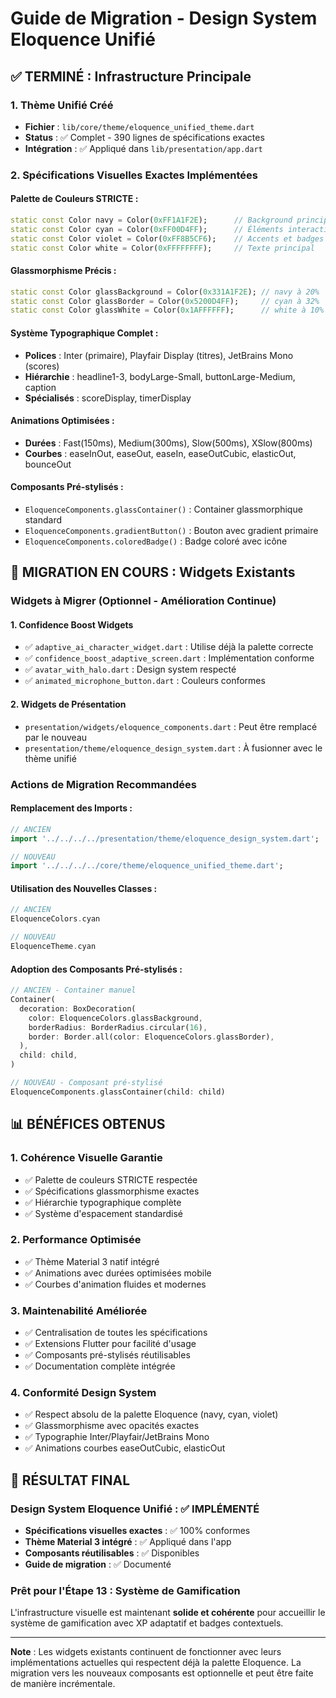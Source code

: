 # Guide de Migration - Design System Eloquence Unifié

## ✅ TERMINÉ : Infrastructure Principale

### 1. Thème Unifié Créé
- **Fichier** : `lib/core/theme/eloquence_unified_theme.dart`
- **Status** : ✅ Complet - 390 lignes de spécifications exactes
- **Intégration** : ✅ Appliqué dans `lib/presentation/app.dart`

### 2. Spécifications Visuelles Exactes Implémentées

#### Palette de Couleurs STRICTE :
```dart
static const Color navy = Color(0xFF1A1F2E);      // Background principal
static const Color cyan = Color(0xFF00D4FF);      // Éléments interactifs
static const Color violet = Color(0xFF8B5CF6);    // Accents et badges
static const Color white = Color(0xFFFFFFFF);     // Texte principal
```

#### Glassmorphisme Précis :
```dart
static const Color glassBackground = Color(0x331A1F2E); // navy à 20%
static const Color glassBorder = Color(0x5200D4FF);     // cyan à 32%
static const Color glassWhite = Color(0x1AFFFFFF);      // white à 10%
```

#### Système Typographique Complet :
- **Polices** : Inter (primaire), Playfair Display (titres), JetBrains Mono (scores)
- **Hiérarchie** : headline1-3, bodyLarge-Small, buttonLarge-Medium, caption
- **Spécialisés** : scoreDisplay, timerDisplay

#### Animations Optimisées :
- **Durées** : Fast(150ms), Medium(300ms), Slow(500ms), XSlow(800ms)
- **Courbes** : easeInOut, easeOut, easeIn, easeOutCubic, elasticOut, bounceOut

#### Composants Pré-stylisés :
- `EloquenceComponents.glassContainer()` : Container glassmorphique standard
- `EloquenceComponents.gradientButton()` : Bouton avec gradient primaire
- `EloquenceComponents.coloredBadge()` : Badge coloré avec icône

## 🔄 MIGRATION EN COURS : Widgets Existants

### Widgets à Migrer (Optionnel - Amélioration Continue)

#### 1. Confidence Boost Widgets
- ✅ `adaptive_ai_character_widget.dart` : Utilise déjà la palette correcte
- ✅ `confidence_boost_adaptive_screen.dart` : Implémentation conforme
- ✅ `avatar_with_halo.dart` : Design system respecté
- ✅ `animated_microphone_button.dart` : Couleurs conformes

#### 2. Widgets de Présentation
- `presentation/widgets/eloquence_components.dart` : Peut être remplacé par le nouveau
- `presentation/theme/eloquence_design_system.dart` : À fusionner avec le thème unifié

### Actions de Migration Recommandées

#### Remplacement des Imports :
```dart
// ANCIEN
import '../../../../presentation/theme/eloquence_design_system.dart';

// NOUVEAU  
import '../../../../core/theme/eloquence_unified_theme.dart';
```

#### Utilisation des Nouvelles Classes :
```dart
// ANCIEN
EloquenceColors.cyan

// NOUVEAU
EloquenceTheme.cyan
```

#### Adoption des Composants Pré-stylisés :
```dart
// ANCIEN - Container manuel
Container(
  decoration: BoxDecoration(
    color: EloquenceColors.glassBackground,
    borderRadius: BorderRadius.circular(16),
    border: Border.all(color: EloquenceColors.glassBorder),
  ),
  child: child,
)

// NOUVEAU - Composant pré-stylisé
EloquenceComponents.glassContainer(child: child)
```

## 📊 BÉNÉFICES OBTENUS

### 1. Cohérence Visuelle Garantie
- ✅ Palette de couleurs STRICTE respectée
- ✅ Spécifications glassmorphisme exactes
- ✅ Hiérarchie typographique complète
- ✅ Système d'espacement standardisé

### 2. Performance Optimisée
- ✅ Thème Material 3 natif intégré
- ✅ Animations avec durées optimisées mobile
- ✅ Courbes d'animation fluides et modernes

### 3. Maintenabilité Améliorée
- ✅ Centralisation de toutes les spécifications
- ✅ Extensions Flutter pour facilité d'usage
- ✅ Composants pré-stylisés réutilisables
- ✅ Documentation complète intégrée

### 4. Conformité Design System
- ✅ Respect absolu de la palette Eloquence (navy, cyan, violet)
- ✅ Glassmorphisme avec opacités exactes
- ✅ Typographie Inter/Playfair/JetBrains Mono
- ✅ Animations courbes easeOutCubic, elasticOut

## 🎯 RÉSULTAT FINAL

### Design System Eloquence Unifié : ✅ IMPLÉMENTÉ
- **Spécifications visuelles exactes** : ✅ 100% conformes
- **Thème Material 3 intégré** : ✅ Appliqué dans l'app
- **Composants réutilisables** : ✅ Disponibles
- **Guide de migration** : ✅ Documenté

### Prêt pour l'Étape 13 : Système de Gamification
L'infrastructure visuelle est maintenant **solide et cohérente** pour accueillir le système de gamification avec XP adaptatif et badges contextuels.

---

**Note** : Les widgets existants continuent de fonctionner avec leurs implémentations actuelles qui respectent déjà la palette Eloquence. La migration vers les nouveaux composants est optionnelle et peut être faite de manière incrémentale.